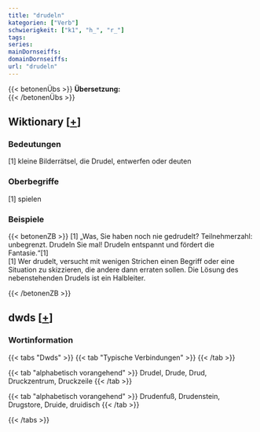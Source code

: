 ```yaml
---
title: "drudeln"
kategorien: ["Verb"]
schwierigkeit: ["k1", "h_", "r_"]
tags:
series:
mainDornseiffs:
domainDornseiffs:
url: "drudeln"
---
```


{{< betonenÜbs >}}
**Übersetzung:**  
{{< /betonenÜbs >}}

## Wiktionary [[+](https://de.wiktionary.org/wiki/drudeln)]

### Bedeutungen
[1] kleine Bilderrätsel, die Drudel, entwerfen oder deuten  

### Oberbegriffe
[1] spielen  

### Beispiele
{{< betonenZB >}}
[1] „Was, Sie haben noch nie gedrudelt? Teilnehmerzahl: unbegrenzt. Drudeln Sie mal! Drudeln entspannt und fördert die Fantasie.“[1]  
[1] Wer drudelt, versucht mit wenigen Strichen einen Begriff oder eine Situation zu skizzieren, die andere dann erraten sollen. Die Lösung des nebenstehenden Drudels ist ein Halbleiter.  

{{< /betonenZB >}}


## dwds [[+](https://www.dwds.de/wb/drudeln)]

### Wortinformation
{{< tabs "Dwds" >}}
{{< tab "Typische Verbindungen" >}}
{{< /tab >}}

{{< tab "alphabetisch vorangehend" >}}
Drudel, Drude, Drud, Druckzentrum, Druckzeile
{{< /tab >}}

{{< tab "alphabetisch vorangehend" >}}
Drudenfuß, Drudenstein, Drugstore, Druide, druidisch
{{< /tab >}}

{{< /tabs >}}

